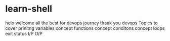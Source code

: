 # learn-shell
helo
 welcome 
 all the best for devops journey thank you devops
 Topics to cover  prinitng
 variables concept
 functions concept
 conditons concept
 loops
 exit status
 I/P
 O/P
